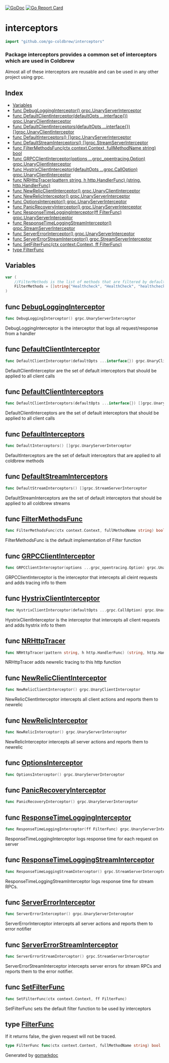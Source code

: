 <!-- Code generated by gomarkdoc. DO NOT EDIT -->

[![GoDoc](https://img.shields.io/badge/pkg.go.dev-doc-blue)](http://pkg.go.dev/github.com/go-coldbrew/interceptors)
[![Go Report Card](https://goreportcard.com/badge/github.com/go-coldbrew/interceptors)](https://goreportcard.com/report/github.com/go-coldbrew/interceptors)

# interceptors

```go
import "github.com/go-coldbrew/interceptors"
```

### Package interceptors provides a common set of interceptors which are used in Coldbrew

Almost all of these interceptors are reusable and can be used in any other project using grpc\.

## Index

- [Variables](<#variables>)
- [func DebugLoggingInterceptor() grpc.UnaryServerInterceptor](<#func-debuglogginginterceptor>)
- [func DefaultClientInterceptor(defaultOpts ...interface{}) grpc.UnaryClientInterceptor](<#func-defaultclientinterceptor>)
- [func DefaultClientInterceptors(defaultOpts ...interface{}) []grpc.UnaryClientInterceptor](<#func-defaultclientinterceptors>)
- [func DefaultInterceptors() []grpc.UnaryServerInterceptor](<#func-defaultinterceptors>)
- [func DefaultStreamInterceptors() []grpc.StreamServerInterceptor](<#func-defaultstreaminterceptors>)
- [func FilterMethodsFunc(ctx context.Context, fullMethodName string) bool](<#func-filtermethodsfunc>)
- [func GRPCClientInterceptor(options ...grpc_opentracing.Option) grpc.UnaryClientInterceptor](<#func-grpcclientinterceptor>)
- [func HystrixClientInterceptor(defaultOpts ...grpc.CallOption) grpc.UnaryClientInterceptor](<#func-hystrixclientinterceptor>)
- [func NRHttpTracer(pattern string, h http.HandlerFunc) (string, http.HandlerFunc)](<#func-nrhttptracer>)
- [func NewRelicClientInterceptor() grpc.UnaryClientInterceptor](<#func-newrelicclientinterceptor>)
- [func NewRelicInterceptor() grpc.UnaryServerInterceptor](<#func-newrelicinterceptor>)
- [func OptionsInterceptor() grpc.UnaryServerInterceptor](<#func-optionsinterceptor>)
- [func PanicRecoveryInterceptor() grpc.UnaryServerInterceptor](<#func-panicrecoveryinterceptor>)
- [func ResponseTimeLoggingInterceptor(ff FilterFunc) grpc.UnaryServerInterceptor](<#func-responsetimelogginginterceptor>)
- [func ResponseTimeLoggingStreamInterceptor() grpc.StreamServerInterceptor](<#func-responsetimeloggingstreaminterceptor>)
- [func ServerErrorInterceptor() grpc.UnaryServerInterceptor](<#func-servererrorinterceptor>)
- [func ServerErrorStreamInterceptor() grpc.StreamServerInterceptor](<#func-servererrorstreaminterceptor>)
- [func SetFilterFunc(ctx context.Context, ff FilterFunc)](<#func-setfilterfunc>)
- [type FilterFunc](<#type-filterfunc>)


## Variables

```go
var (
    //FilterMethods is the list of methods that are filtered by default
    FilterMethods = []string{"Healthcheck", "HealthCheck", "healthcheck"}
)
```

## func [DebugLoggingInterceptor](<https://github.com/go-coldbrew/interceptors/blob/main/interceptors.go#L106>)

```go
func DebugLoggingInterceptor() grpc.UnaryServerInterceptor
```

DebugLoggingInterceptor is the interceptor that logs all request/response from a handler

## func [DefaultClientInterceptor](<https://github.com/go-coldbrew/interceptors/blob/main/interceptors.go#L101>)

```go
func DefaultClientInterceptor(defaultOpts ...interface{}) grpc.UnaryClientInterceptor
```

DefaultClientInterceptor are the set of default interceptors that should be applied to all client calls

## func [DefaultClientInterceptors](<https://github.com/go-coldbrew/interceptors/blob/main/interceptors.go#L67>)

```go
func DefaultClientInterceptors(defaultOpts ...interface{}) []grpc.UnaryClientInterceptor
```

DefaultClientInterceptors are the set of default interceptors that should be applied to all client calls

## func [DefaultInterceptors](<https://github.com/go-coldbrew/interceptors/blob/main/interceptors.go#L54>)

```go
func DefaultInterceptors() []grpc.UnaryServerInterceptor
```

DefaultInterceptors are the set of default interceptors that are applied to all coldbrew methods

## func [DefaultStreamInterceptors](<https://github.com/go-coldbrew/interceptors/blob/main/interceptors.go#L90>)

```go
func DefaultStreamInterceptors() []grpc.StreamServerInterceptor
```

DefaultStreamInterceptors are the set of default interceptors that should be applied to all coldbrew streams

## func [FilterMethodsFunc](<https://github.com/go-coldbrew/interceptors/blob/main/interceptors.go#L37>)

```go
func FilterMethodsFunc(ctx context.Context, fullMethodName string) bool
```

FilterMethodsFunc is the default implementation of Filter function

## func [GRPCClientInterceptor](<https://github.com/go-coldbrew/interceptors/blob/main/interceptors.go#L205>)

```go
func GRPCClientInterceptor(options ...grpc_opentracing.Option) grpc.UnaryClientInterceptor
```

GRPCClientInterceptor is the interceptor that intercepts all cleint requests and adds tracing info to them

## func [HystrixClientInterceptor](<https://github.com/go-coldbrew/interceptors/blob/main/interceptors.go#L210>)

```go
func HystrixClientInterceptor(defaultOpts ...grpc.CallOption) grpc.UnaryClientInterceptor
```

HystrixClientInterceptor is the interceptor that intercepts all client requests and adds hystrix info to them

## func [NRHttpTracer](<https://github.com/go-coldbrew/interceptors/blob/main/interceptors.go#L281>)

```go
func NRHttpTracer(pattern string, h http.HandlerFunc) (string, http.HandlerFunc)
```

NRHttpTracer adds newrelic tracing to this http function

## func [NewRelicClientInterceptor](<https://github.com/go-coldbrew/interceptors/blob/main/interceptors.go#L194>)

```go
func NewRelicClientInterceptor() grpc.UnaryClientInterceptor
```

NewRelicClientInterceptor intercepts all client actions and reports them to newrelic

## func [NewRelicInterceptor](<https://github.com/go-coldbrew/interceptors/blob/main/interceptors.go#L141>)

```go
func NewRelicInterceptor() grpc.UnaryServerInterceptor
```

NewRelicInterceptor intercepts all server actions and reports them to newrelic

## func [OptionsInterceptor](<https://github.com/go-coldbrew/interceptors/blob/main/interceptors.go#L132>)

```go
func OptionsInterceptor() grpc.UnaryServerInterceptor
```

## func [PanicRecoveryInterceptor](<https://github.com/go-coldbrew/interceptors/blob/main/interceptors.go#L172>)

```go
func PanicRecoveryInterceptor() grpc.UnaryServerInterceptor
```

## func [ResponseTimeLoggingInterceptor](<https://github.com/go-coldbrew/interceptors/blob/main/interceptors.go#L116>)

```go
func ResponseTimeLoggingInterceptor(ff FilterFunc) grpc.UnaryServerInterceptor
```

ResponseTimeLoggingInterceptor logs response time for each request on server

## func [ResponseTimeLoggingStreamInterceptor](<https://github.com/go-coldbrew/interceptors/blob/main/interceptors.go#L249>)

```go
func ResponseTimeLoggingStreamInterceptor() grpc.StreamServerInterceptor
```

ResponseTimeLoggingStreamInterceptor logs response time for stream RPCs\.

## func [ServerErrorInterceptor](<https://github.com/go-coldbrew/interceptors/blob/main/interceptors.go#L153>)

```go
func ServerErrorInterceptor() grpc.UnaryServerInterceptor
```

ServerErrorInterceptor intercepts all server actions and reports them to error notifier

## func [ServerErrorStreamInterceptor](<https://github.com/go-coldbrew/interceptors/blob/main/interceptors.go#L261>)

```go
func ServerErrorStreamInterceptor() grpc.StreamServerInterceptor
```

ServerErrorStreamInterceptor intercepts server errors for stream RPCs and reports them to the error notifier\.

## func [SetFilterFunc](<https://github.com/go-coldbrew/interceptors/blob/main/interceptors.go#L47>)

```go
func SetFilterFunc(ctx context.Context, ff FilterFunc)
```

SetFilterFunc sets the default filter function to be used by interceptors

## type [FilterFunc](<https://github.com/go-coldbrew/interceptors/blob/main/interceptors.go#L34>)

If it returns false\, the given request will not be traced\.

```go
type FilterFunc func(ctx context.Context, fullMethodName string) bool
```



Generated by [gomarkdoc](<https://github.com/princjef/gomarkdoc>)
